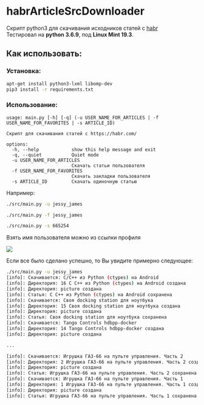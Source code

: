 # habrArticleSrcDownloader

Скрипт python3 для скачивания исходников статей с [habr](https://habr.com/)  
Тестировал на **python 3.6.9**, под **Linux Mint 19.3**.

## Как использовать:

### Установка:
```bash
apt-get install python3-lxml libomp-dev
pip3 install -r requirements.txt
```

### Использование:
```
usage: main.py [-h] [-q] (-u USER_NAME_FOR_ARTICLES | -f USER_NAME_FOR_FAVORITES | -s ARTICLE_ID)

Скрипт для скачивания статей с https://habr.com/

options:
  -h, --help            show this help message and exit
  -q, --quiet           Quiet mode
  -u USER_NAME_FOR_ARTICLES
                        Скачать статьи пользователя
  -f USER_NAME_FOR_FAVORITES
                        Скачать закладки пользователя
  -s ARTICLE_ID         Скачать одиночную статью
```

Например:

```bash
./src/main.py -u jessy_james
```
```bash
./src/main.py -f jessy_james
```
```bash
./src/main.py -s 665254
```

Взять имя пользователя можно из ссылки профиля

<img src="https://habrastorage.org/webt/4e/ur/ml/4eurmlni9b4f15fuqpuz4wrolmq.png" />


Если все было сделано успешно, то Вы увидите примерно следующее:
```bash
./src/main.py -u jessy_james
[info]: Скачивается: C/C++ из Python (ctypes) на Android
[info]: Директория: 16 C C++ из Python (ctypes) на Android создана
[info]: Директория: picture создана
[info]: Статья: C C++ из Python (ctypes) на Android сохранена
[info]: Скачивается: Своя docking station для ноутбука
[info]: Директория: 15 Своя docking station для ноутбука создана
[info]: Директория: picture создана
[info]: Статья: Своя docking station для ноутбука сохранена
[info]: Скачивается: Tango Controls hdbpp-docker
[info]: Директория: 14 Tango Controls hdbpp-docker создана
[info]: Директория: picture создана

...

[info]: Скачивается: Игрушка ГАЗ-66 на пульте управления. Часть 2
[info]: Директория: 2 Игрушка ГАЗ-66 на пульте управления. Часть 2 создана
[info]: Директория: picture создана
[info]: Статья: Игрушка ГАЗ-66 на пульте управления. Часть 2 сохранена
[info]: Скачивается: Игрушка ГАЗ-66 на пульте управления. Часть 1
[info]: Директория: 1 Игрушка ГАЗ-66 на пульте управления. Часть 1 создана
[info]: Директория: picture создана
[info]: Статья: Игрушка ГАЗ-66 на пульте управления. Часть 1 сохранена

```

